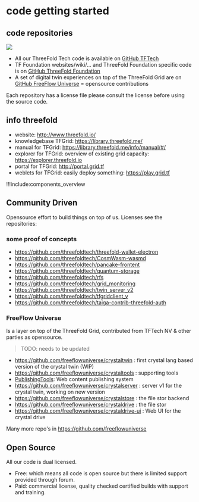 # code getting started

## code repositories

![](https://cdn-images.welcometothejungle.com/5DDbrp9_kdlw05Z0hzc7kYEpaaruHhUUWJqs-nW1o8k/rs:auto:980::/q:85/czM6Ly93dHRqLXByb2R1Y3Rpb24vdXBsb2Fkcy9jYXRlZ29yeS9jb3Zlci8yNjYwLzE1NDg4My9jb2xsZWN0aW9uX2NhdGVnb3J5X2JlaGluZF90aGVfY29kZS5qcGc)

- All our ThreeFold Tech code is available on [GitHub TFTech](https://github.com/threefoldtech)
- TF Foundation websites/wiki/... and ThreeFold Foundation specific code is on [GitHub ThreeFold Foundation](https://github.com/threefoldfoundation)
- A set of digital twin experiences on top of the ThreeFold Grid are on [GitHub FreeFlow Universe](https://github.com/freeflowuniverse) = opensource contributions

Each repository has a license file please consult the license before using the source code.

## info threefold

- website: http://www.threefold.io/
- knowledgebase TFGrid: https://library.threefold.me/
- manual for TFGrid: https://library.threefold.me/info/manual/#/ 
- explorer for TFGrid: overview of existing grid capacity: https://explorer.threefold.io 
- portal for TFGrid: http://portal.grid.tf
- weblets for TFGrid: easily deploy something: https://play.grid.tf 

!!!include:components_overview

## Community Driven

Opensource effort to build things on top of us.
Licenses see the repositories:

### some proof of concepts

- https://github.com/threefoldtech/threefold-wallet-electron
- https://github.com/threefoldtech/CosmWasm-wasmd 
- https://github.com/threefoldtech/pancake-frontent
- https://github.com/threefoldtech/quantum-storage
- https://github.com/threefoldtech/rfs
- https://github.com/threefoldtech/grid_monitoring
- https://github.com/threefoldtech/twin_server_v2
- https://github.com/threefoldtech/tfgridclient_v
- https://github.com/threefoldtech/taiga-contrib-threefold-auth

### FreeFlow Universe 

Is a layer on top of the ThreeFold Grid, contributed from TFTech NV & other parties as opensource.

> TODO: needs to be updated

* https://github.com/freeflowuniverse/crystaltwin : first crystal lang based version of the crystal twin (WIP)
* https://github.com/freeflowuniverse/crystaltools : supporting tools 
* [PublishingTools](https://github.com/crystaluniverse/publishingtools): Web content publishing system
* https://github.com/freeflowuniverse/crystalserver : server v1 for the crystal twin, working on new version
* https://github.com/freeflowuniverse/crystalstore : the file stor backend
* https://github.com/freeflowuniverse/crystaldrive : the file stor
* https://github.com/freeflowuniverse/crystaldrive-ui : Web UI for the crystal drive

Many more repo's in https://github.com/freeflowuniverse


## Open Source

All our code is dual licensed. 

* Free: which means all code is open source but there is limited support provided through forum.
* Paid: commercial license, quality checked certified builds with support and training.

